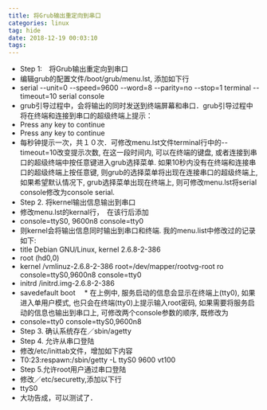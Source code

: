 ```yaml
---
title: 将Grub输出重定向到串口
categories: linux
tag: hide
date: 2018-12-19 00:03:10
tags:
---
```


* Step 1:　将Grub输出重定向到串口
* 编辑grub的配置文件/boot/grub/menu.lst, 添加如下行
* serial --unit=0 --speed=9600 --word=8 --parity=no --stop=1 terminal --timeout=10 serial console
* grub引导过程中，会将输出的同时发送到终端屏幕和串口．grub引导过程中将在终端和连接到串口的超级终端上提示：
* Press any key to continue
* Press any key to continue
* 每秒钟提示一次，共１０次．可修改menu.lst文件terminal行中的--timeout=10改变提示次数, 在这一段时间内, 可以在终端的键盘, 或者连接到串口的超级终端中按任意键进入grub选择菜单. 如果10秒内没有在终端和连接串口的超级终端上按任意键, 则grub的选择菜单将出现在连接串口的超级终端上, 如果希望默认情况下, grub选择菜单出现在终端上, 则可修改menu.lst将serial console修改为console serial.
* Step 2. 将kernel输出信息输出到串口
* 修改menu.lst的kernal行，　在该行后添加
* console=ttyS0, 9600n8 console=tty0
* 则kernel会将输出信息同时输出到串口和终端. 我的menu.list中修改过的记录如下:
* title Debian GNU/Linux, kernel 2.6.8-2-386
* root (hd0,0)
* kernel /vmlinuz-2.6.8-2-386 root=/dev/mapper/rootvg-root ro console=ttyS0,9600n8 console=tty0
* initrd /initrd.img-2.6.8-2-386
* savedefault boot
　* 在上例中, 服务启动的信息会显示在终端上(tty0), 如果进入单用户模式, 也只会在终端(tty0)上提示输入root密码, 如果需要将服务启动的信息也输出到串口上, 可修改两个console参数的顺序, 既修改为
* console=tty0 console=ttyS0,9600n8
* Step 3. 确认系统存在／sbin/agetty
* Step 4. 允许从串口登陆
* 修改/etc/inittab文件，增加如下内容
* T0:23:respawn:/sbin/getty -L ttyS0 9600 vt100
* Step 5.允许root用户通过串口登陆
* 修改／etc/securetty,添加以下行
* ttyS0
* 大功告成，可以测试了．
